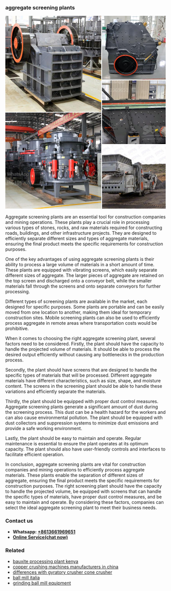 <h3>aggregate screening plants</h3><img src='1708309104.jpg' alt=''><p>Aggregate screening plants are an essential tool for construction companies and mining operations. These plants play a crucial role in processing various types of stones, rocks, and raw materials required for constructing roads, buildings, and other infrastructure projects. They are designed to efficiently separate different sizes and types of aggregate materials, ensuring the final product meets the specific requirements for construction purposes.</p><p>One of the key advantages of using aggregate screening plants is their ability to process a large volume of materials in a short amount of time. These plants are equipped with vibrating screens, which easily separate different sizes of aggregate. The larger pieces of aggregate are retained on the top screen and discharged onto a conveyor belt, while the smaller materials fall through the screens and onto separate conveyors for further processing.</p><p>Different types of screening plants are available in the market, each designed for specific purposes. Some plants are portable and can be easily moved from one location to another, making them ideal for temporary construction sites. Mobile screening plants can also be used to efficiently process aggregate in remote areas where transportation costs would be prohibitive.</p><p>When it comes to choosing the right aggregate screening plant, several factors need to be considered. Firstly, the plant should have the capacity to handle the projected volume of materials. It should be able to process the desired output efficiently without causing any bottlenecks in the production process.</p><p>Secondly, the plant should have screens that are designed to handle the specific types of materials that will be processed. Different aggregate materials have different characteristics, such as size, shape, and moisture content. The screens in the screening plant should be able to handle these variations and efficiently separate the materials.</p><p>Thirdly, the plant should be equipped with proper dust control measures. Aggregate screening plants generate a significant amount of dust during the screening process. This dust can be a health hazard for the workers and can also cause environmental pollution. The plant should be equipped with dust collectors and suppression systems to minimize dust emissions and provide a safe working environment.</p><p>Lastly, the plant should be easy to maintain and operate. Regular maintenance is essential to ensure the plant operates at its optimum capacity. The plant should also have user-friendly controls and interfaces to facilitate efficient operation.</p><p>In conclusion, aggregate screening plants are vital for construction companies and mining operations to efficiently process aggregate materials. These plants enable the separation of different sizes of aggregate, ensuring the final product meets the specific requirements for construction purposes. The right screening plant should have the capacity to handle the projected volume, be equipped with screens that can handle the specific types of materials, have proper dust control measures, and be easy to maintain and operate. By considering these factors, companies can select the ideal aggregate screening plant to meet their business needs.</p><h3>Contact us</h3><ul><li><strong>Whatsapp:&nbsp;<a href="https://wa.me/8613661969651">+8613661969651</a></strong></li><li><a href="https://swt.shibang-china.com/?git&amp;zhl&amp;aggregate screening plants"><strong>Online Service(chat now)</strong></a></li></ul><h3>Related</h3><ul><li><a href='bauxite processing plant kenya.md'>bauxite processing plant kenya</a></li><li><a href='copper crushing machines manufacturers in china.md'>copper crushing machines manufacturers in china</a></li><li><a href='differences with gyratory crusher cone crusher.md'>differences with gyratory crusher cone crusher</a></li><li><a href='ball mill italia.md'>ball mill italia</a></li><li><a href='grinding ball mill equipment.md'>grinding ball mill equipment</a></li></ul>